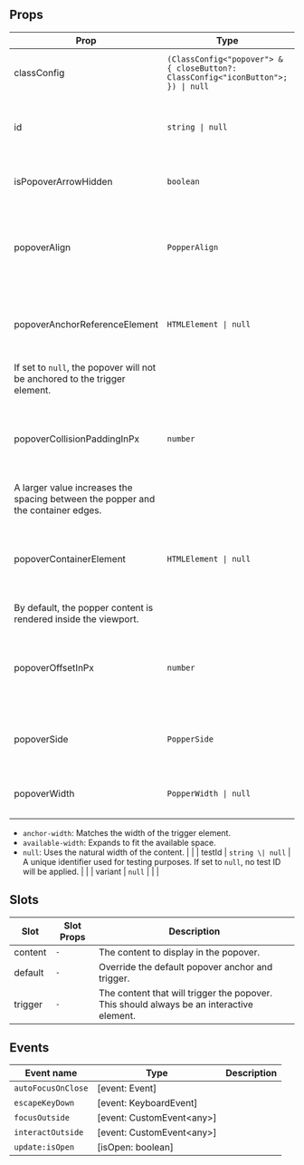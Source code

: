 <!-- This file is automatically generated, do not edit manually. -->

## Props

| Prop | Type | Description | Default |
| ---- | ---- | ----------- | ------- |
| classConfig | `(ClassConfig<"popover"> & { closeButton?: ClassConfig<"iconButton">; }) \| null` | The class configuration of the component. |  |
| id | `string \| null` | The id of the element. If set to `null`, no ID will be applied. |  |
| isPopoverArrowHidden | `boolean` | Controls the visibility of the popper arrow. |  |
| popoverAlign | `PopperAlign` | Defines how the popper content is aligned relative to the trigger element. |  |
| popoverAnchorReferenceElement | `HTMLElement \| null` | The HTML element that serves as the anchor point for the popover.
If set to `null`, the popover will not be anchored to the trigger element. |  |
| popoverCollisionPaddingInPx | `number` | Specifies the padding (in pixels) used when handling collision detection.
A larger value increases the spacing between the popper and the container edges. |  |
| popoverContainerElement | `HTMLElement \| null` | The HTML element in which the popper content should be rendered.
By default, the popper content is rendered inside the viewport. |  |
| popoverOffsetInPx | `number` | The distance (in pixels) between the popper content and the trigger element. |  |
| popoverSide | `PopperSide` | Defines which side the content should appear on. |  |
| popoverWidth | `PopperWidth \| null` | Determines the width of the popper content.
- `anchor-width`: Matches the width of the trigger element.
- `available-width`: Expands to fit the available space.
- `null`: Uses the natural width of the content. |  |
| testId | `string \| null` | A unique identifier used for testing purposes. If set to `null`, no test ID will be applied. |  |
| variant | `null` |  |  |


## Slots

| Slot | Slot Props | Description |
| --------- | ---- | ----------- |
| content | `-` | The content to display in the popover. |
| default | `-` | Override the default popover anchor and trigger. |
| trigger | `-` | The content that will trigger the popover. This should always be an interactive element. |


## Events

| Event name | Type | Description |
| ---------- | ---- | ----------- |
| `autoFocusOnClose` | [event: Event] |  |
| `escapeKeyDown` | [event: KeyboardEvent] |  |
| `focusOutside` | [event: CustomEvent\<any\>] |  |
| `interactOutside` | [event: CustomEvent\<any\>] |  |
| `update:isOpen` | [isOpen: boolean] |  |

